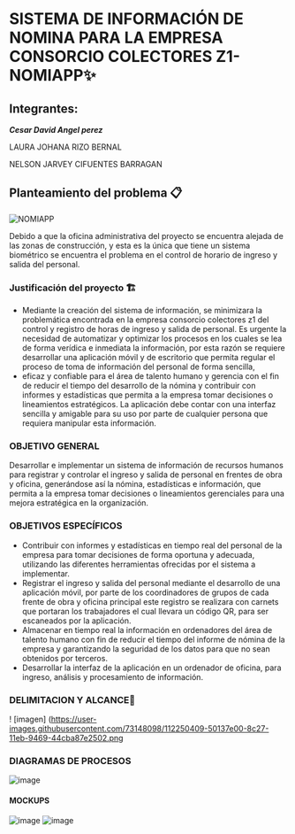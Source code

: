 # SISTEMA DE INFORMACIÓN DE NOMINA PARA LA EMPRESA CONSORCIO COLECTORES Z1- NOMIAPP✨
 ## Integrantes:
***Cesar David Angel perez***

LAURA JOHANA RIZO BERNAL

NELSON JARVEY CIFUENTES BARRAGAN

## Planteamiento del problema 📋 
![NOMIAPP](https://user-images.githubusercontent.com/73148098/112249851-77b61680-8c26-11eb-8c54-7a2b41f15b64.png)

Debido a que la oficina administrativa del proyecto se encuentra alejada de las zonas de construcción, y esta es la única que tiene un sistema biométrico se encuentra el problema en el control de horario de ingreso y salida del personal.
### Justificación del proyecto   🏗
- Mediante la creación del sistema de información, se minimizara la problemática encontrada en la empresa consorcio colectores z1 del control y registro de horas de ingreso y salida de personal. Es urgente la necesidad de automatizar y optimizar los procesos en los cuales se lea de forma verídica e inmediata la información, por esta razón se requiere desarrollar una aplicación móvil y de escritorio que permita regular el proceso de toma de información del personal de forma sencilla,
- eficaz y confiable para el área de talento humano y gerencia con el fin de reducir el tiempo del desarrollo de la nómina y contribuir con informes y estadísticas que permita a la empresa tomar decisiones o lineamientos estratégicos. La aplicación debe contar con una interfaz sencilla y amigable para su uso por parte de cualquier persona que requiera manipular esta información.
### OBJETIVO GENERAL
Desarrollar e implementar un sistema de información de recursos humanos para registrar y controlar el ingreso y salida de personal en frentes de obra y oficina, generándose así la nómina, estadísticas e información, que permita a la empresa tomar decisiones o lineamientos gerenciales para una mejora estratégica en la organización.
### OBJETIVOS ESPECÍFICOS
- Contribuir con informes y estadísticas en tiempo real del personal de la empresa para tomar  decisiones de forma oportuna y adecuada, utilizando las diferentes herramientas ofrecidas por el sistema a implementar.
- Registrar el ingreso y salida del personal mediante el desarrollo de una aplicación móvil, por parte de los coordinadores de grupos de cada frente de obra y oficina principal este registro se realizara con carnets que portaran los trabajadores el cual llevara un código QR, para ser escaneados por la aplicación.
- Almacenar en tiempo real la información en ordenadores del área de talento humano con fin de reducir el tiempo del informe de nómina de la empresa y garantizando la seguridad de los datos para que no sean obtenidos por terceros.
- Desarrollar la interfaz de la aplicación en un ordenador de oficina, para ingreso, análisis y procesamiento de información.
### DELIMITACION Y ALCANCE🌠
! [imagen] (https://user-images.githubusercontent.com/73148098/112250409-50137e00-8c27-11eb-9469-44cba87e2502.png
### DIAGRAMAS DE PROCESOS
![image](https://user-images.githubusercontent.com/73148098/112251436-396e2680-8c29-11eb-808b-0fcbc857cd40.png)

#### MOCKUPS

![image](https://user-images.githubusercontent.com/73148098/112250268-12aef080-8c27-11eb-9a2d-2f0fa3403109.png)
![image](https://user-images.githubusercontent.com/73148098/112250299-1d698580-8c27-11eb-8580-118ad074d53f.png)





